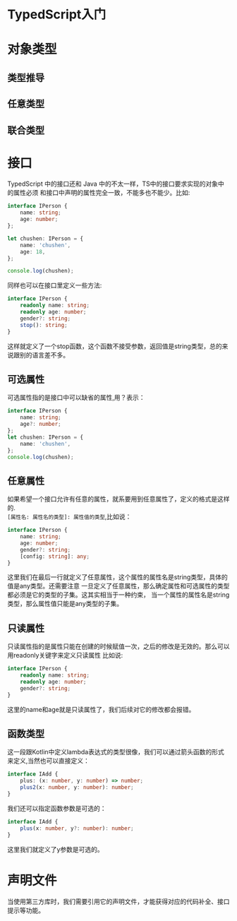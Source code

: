 # TypedScript入门

# 对象类型

## 类型推导

## 任意类型

## 联合类型

# 接口
TypedScript 中的接口还和 Java 中的不太一样，TS中的接口要求实现的对象中的属性必须
和接口中声明的属性完全一致，不能多也不能少。比如:
```typescript
interface IPerson {
    name: string;
    age: number;
};

let chushen: IPerson = {
    name: 'chushen',
    age: 18,
};

console.log(chushen);
```
同样也可以在接口里定义一些方法:
```typescript
interface IPerson {
    readonly name: string;
    readonly age: number;
    gender?: string;
    stop(): string;
}
```
这样就定义了一个stop函数，这个函数不接受参数，返回值是string类型，总的来说跟别的语言差不多。

## 可选属性
可选属性指的是接口中可以缺省的属性,用？表示：
```typescript
interface IPerson {
    name: string;
    age?: number;
};
let chushen: IPerson = {
    name: 'chushen',
};
console.log(chushen);
```
## 任意属性
如果希望一个接口允许有任意的属性，就系要用到任意属性了，定义的格式是这样的.      
`[属性名: 属性名的类型]: 属性值的类型`,比如说：
```typescript
interface IPerson {
    name: string;
    age: number;
    gender?: string;
    [config: string]: any;
}
```
这里我们在最后一行就定义了任意属性，这个属性的属性名是string类型，具体的值是any类型。还需要注意
一旦定义了任意属性，那么确定属性和可选属性的类型都必须是它的类型的子集。这其实相当于一种约束，
当一个属性的属性名是string类型，那么属性值只能是any类型的子集。
## 只读属性
只读属性指的是属性只能在创建的时候赋值一次，之后的修改是无效的。那么可以用readonly关键字来定义只读属性
比如说:
```typescript
interface IPerson {
    readonly name: string;
    readonly age: number;
    gender?: string;
}
```
这里的name和age就是只读属性了，我们后续对它的修改都会报错。

## 函数类型
这一段跟Kotlin中定义lambda表达式的类型很像，我们可以通过箭头函数的形式来定义,当然也可以直接定义：
```typescript
interface IAdd {
    plus: (x: number, y: number) => number;
    plus2(x: number, y: number): number;
}
```

我们还可以指定函数参数是可选的：
```typescript
interface IAdd {
    plus(x: number, y?: number): number;
}
```
这里我们就定义了y参数是可选的。

# 声明文件
当使用第三方库时，我们需要引用它的声明文件，才能获得对应的代码补全、接口提示等功能。


